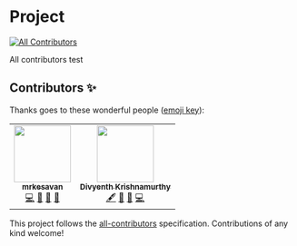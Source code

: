 # Project
<!-- ALL-CONTRIBUTORS-BADGE:START - Do not remove or modify this section -->
[![All Contributors](https://img.shields.io/badge/all_contributors-2-orange.svg?style=flat-square)](#contributors-)
<!-- ALL-CONTRIBUTORS-BADGE:END -->
All contributors test

## Contributors ✨

Thanks goes to these wonderful people ([emoji key](https://allcontributors.org/docs/en/emoji-key)):

<!-- ALL-CONTRIBUTORS-LIST:START - Do not remove or modify this section -->
<!-- prettier-ignore-start -->
<!-- markdownlint-disable -->
<table>
  <tr>
    <td align="center"><a href="https://github.com/mrkesavan"><img src="https://avatars.githubusercontent.com/u/17161834?v=4?s=100" width="100px;" alt=""/><br /><sub><b>mrkesavan</b></sub></a><br /><a href="https://github.com/VijayalakshmiY/demo/commits?author=mrkesavan" title="Code">💻</a> <a href="#design-mrkesavan" title="Design">🎨</a> <a href="https://github.com/VijayalakshmiY/demo/commits?author=mrkesavan" title="Documentation">📖</a> <a href="#talk-mrkesavan" title="Talks">📢</a></td>
    <td align="center"><a href="https://github.com/Divyenth-K"><img src="https://avatars.githubusercontent.com/u/75723790?v=4?s=100" width="100px;" alt=""/><br /><sub><b>Divyenth Krishnamurthy</b></sub></a><br /><a href="#content-Divyenth-K" title="Content">🖋</a> <a href="#ideas-Divyenth-K" title="Ideas, Planning, & Feedback">🤔</a> <a href="#design-Divyenth-K" title="Design">🎨</a> <a href="https://github.com/VijayalakshmiY/demo/commits?author=Divyenth-K" title="Code">💻</a></td>
  </tr>
</table>

<!-- markdownlint-restore -->
<!-- prettier-ignore-end -->

<!-- ALL-CONTRIBUTORS-LIST:END -->

This project follows the [all-contributors](https://github.com/all-contributors/all-contributors) specification. Contributions of any kind welcome!